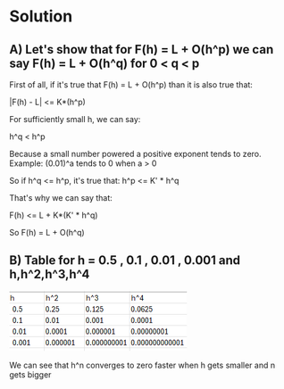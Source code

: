 # Solution

## A) Let's show that for F(h) = L + O(h^p) we can say F(h) = L + O(h^q) for 0 < q < p

First of all, if it's true that F(h) = L + O(h^p) than it is also true that:

|F(h) - L| <= K*(h^p)

For sufficiently small h, we can say:

h^q < h^p

Because a small number powered a positive exponent tends to zero. Example: (0.01)^a tends to 0 when a > 0

So if h^q <= h^p, it's true that: h^p <= K' * h^q

That's why we can say that:

F(h) <= L + K*(K' * h^q)

So F(h) = L + O(h^q)

## B) Table for h = 0.5 , 0.1 , 0.01 , 0.001 and h,h^2,h^3,h^4

![image1](image1.png)

We can see that h^n converges to zero faster when h gets smaller and n gets bigger
